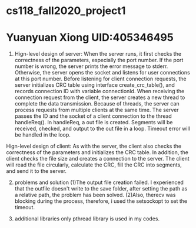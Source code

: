 # cs118_fall2020_project1
# Yuanyuan Xiong  UID:405346495

1. Hign-level design of server:
    When the server runs, it first checks the correctness of the parameters, 
  especially the port number. If the port number is wrong, the server prints the error message to
  stderr. Otherwise, the server opens the socket and listens for user connections at this port
  number. Before listening for client connection requests, the server initializes CRC table using
  interface create_crc_table(), and records connection ID with variable connectionId. When receiving
  the connection request from the client, the server creates a new thread to complete the data
  transmission. Because of threads, the server can process requests from multiple clients at the
  same time. The server passes the ID and the socket of a client connection to the thread handleReq().
  In handleReq, a out file is created. Segments will be received, checked, and output to the out file
  in a loop. Timeout error will be handled in the loop.
  
  Hign-level design of client:
    As with the server, the client also checks the correctness of the parameters and initializes the
  CRC table. In addition, the client checks the file size and creates a connection to the server.
  The client will read the file circularly, calculate the CRC, fill the CRC into segments, and send
  it to the server.
  
2. problems and solution
    (1)The output file creation failed. I experienced that the outfile doesn't write to the save folder,
    after setting the path as a relative path, the problem has been solved.
    (2)Also, therecv was blocking during the process, therefore, i used the setsockopt to set the timeout.
    
3. additional libraries
     only pthread library is used in my codes.
